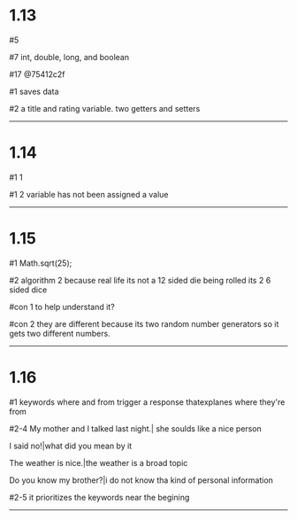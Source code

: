 
# 1.13

 </p>#5 </p>
 </p>#7   int, double, long, and boolean </p>
 </p>#17   @75412c2f </p>

 </p>#1 saves data </p>
 </p>#2 a title and rating variable. two getters and setters </p>
<hr>
<p>

# 1.14

 <p>#1 1  </p>
 <p>#1 2 variable has not been assigned a value </p>
<hr>
<p>
 
# 1.15

<p>#1  Math.sqrt(25);   </p>
<p>#2   algorithm 2 because real life its not a 12 sided die being rolled its 2 6 sided dice  </p>
<p>#con 1 to help understand it?</p>
<p>#con 2 they are different because its two random number generators so it gets two different numbers.  </p>
<hr>
<p>

# 1.16

<p>#1 keywords where and from trigger a response thatexplanes where they're from</p>
<p>#2-4 My mother and I talked last night.| she soulds like a nice person</p>
<p>I said no!|what did you mean by it</p>
<p>The weather is nice.|the weather is a broad topic    </p>
<p>Do you know my brother?|i do not know tha kind of personal information    </p>
<p>#2-5 it prioritizes the keywords near the begining </p>
<p>    </p>
<p>    </p>
<p>    </p>

<hr>
<p>


